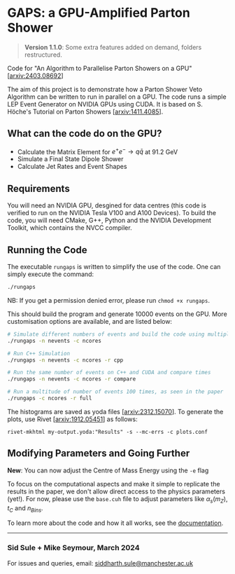 # GAPS: a GPU-Amplified Parton Shower

> **Version 1.1.0**: Some extra features added on demand, folders restructured.

Code for "An Algorithm to Parallelise Parton Showers on a GPU" [[arxiv:2403.08692](https://arxiv.org/abs/2403.08692)]

The aim of this project is to demonstrate how a Parton Shower Veto Algorithm can be written to run in parallel on a GPU. The code runs a simple LEP Event Generator on NVIDIA GPUs using CUDA. It is based on S. Höche's Tutorial on Parton Showers [[arxiv:1411.4085](https://arxiv.org/abs/1411.4085)].

## What can the code do on the GPU?

- Calculate the Matrix Element for $e^+ e^- \to q \bar{q}$ at 91.2 GeV
- Simulate a Final State Dipole Shower
- Calculate Jet Rates and Event Shapes

## Requirements

You will need an NVIDIA GPU, desgined for data centres (this code is verified to run on the NVIDIA Tesla V100 and A100 Devices). To build the code, you will need CMake, G++, Python and the NVIDIA Development Toolkit, which contains the NVCC compiler.

## Running the Code

The executable ```rungaps``` is written to simplify the use of the code. One can simply execute the command:

```bash
./rungaps
```

NB: If you get a permission denied error, please run ```chmod +x rungaps```.

This should build the program and generate 10000 events on the GPU. More customisation options are available, and are listed below:

```bash
# Simulate different numbers of events and build the code using multiple CPU cores
./rungaps -n nevents -c ncores

# Run C++ Simulation
./rungaps -n nevents -c ncores -r cpp

# Run the same number of events on C++ and CUDA and compare times
./rungaps -n nevents -c ncores -r compare

# Run a multitude of number of events 100 times, as seen in the paper
./rungaps -c ncores -r full
```

The histograms are saved as yoda files [[arxiv:2312.15070](https://arxiv.org/abs/2312.15070)]. To generate the plots, use Rivet [[arxiv:1912.05451](https://arxiv.org/abs/1912.05451)] as follows:

```shell
rivet-mkhtml my-output.yoda:"Results" -s --mc-errs -c plots.conf
```

## Modifying Parameters and Going Further

**New**: You can now adjust the Centre of Mass Energy using the ```-e``` flag

To focus on the computational aspects and make it simple to replicate the results in the paper, we don't allow direct access to the physics parameters (yet!). For now, please use the ```base.cuh``` file to adjust parameters like $\alpha_s(m_Z)$, $t_{C}$ and $n_{Bins}$.

To learn more about the code and how it all works, see the [documentation](doc/README.md).

***

### Sid Sule + Mike Seymour, March 2024

For issues and queries, email: [siddharth.sule@manchester.ac.uk](mailto:siddharth.sule@manchester.ac.uk)
